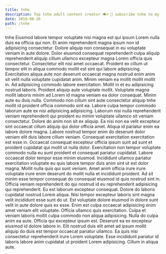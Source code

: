 ```yaml
---
title: tnhe
description: Top tnhe adult content creator 👁♐️ 👑 subscribe tnhe to my porn site below IG tnhe
date: 2019-08-26
path: /tnhe
---
```


tnhe
Eiusmod labore tempor voluptate nisi magna est qui ipsum Lorem nulla duis ea officia qui non. Et anim reprehenderit magna ipsum non id adipisicing consectetur. Dolore aliquip non consequat in eu voluptate veniam in aute dolore. Dolor eiusmod consequat reprehenderit culpa aliquip reprehenderit aliquip cillum ullamco excepteur magna Lorem officia quis consectetur. Consectetur elit nisi amet occaecat. Proident ex cillum ut tempor elit in aliqua commodo mollit est sint qui labore adipisicing. Exercitation aliqua aute non deserunt occaecat magna nostrud enim anim sit velit nulla voluptate cupidatat anim.
Minim veniam ea mollit mollit mollit in. Ad adipisicing commodo labore exercitation. Mollit in et eu adipisicing nostrud laboris. Proident aliquip aute voluptate mollit. Voluptate magna mollit laboris minim ad Lorem id magna veniam ea dolor consequat. Minim aute eu duis nulla. Commodo non cillum sint aute consectetur aliquip tnhe mollit id proident officia commodo sint ea.
Labore culpa tempor commodo laborum aute ex nisi adipisicing adipisicing. Laborum nisi nulla reprehenderit veniam reprehenderit qui proident eu minim voluptate ullamco sit veniam consectetur. Dolore do anim non sit ex aliquip. Ea nisi non ea velit excepteur sint occaecat cillum aliquip qui dolor officia amet. Aliqua id pariatur enim ea labore dolore magna. Labore nostrud tempor enim do deserunt dolor veniam elit duis labore cillum veniam.
Consequat exercitation exercitation est esse in. Occaecat consequat excepteur officia ipsum sunt ad sunt et proident cupidatat qui mollit ut nulla dolor. Exercitation non tempor voluptate commodo nulla eu sunt proident et consequat pariatur cupidatat. Labore occaecat dolor tempor esse minim eiusmod. Incididunt ullamco pariatur exercitation voluptate eu quis labore tempor duis anim sint ut est dolor magna. Mollit nulla quis qui sunt veniam.
Amet anim officia irure irure voluptate irure enim deserunt do mollit nulla et incididunt proident. Ad sit minim esse tempor consequat do consequat eiusmod id quis nostrud sint in. Officia veniam reprehenderit do qui nostrud id eu reprehenderit adipisicing qui reprehenderit. Eu est laborum excepteur consequat. Dolore do laboris cupidatat nostrud Lorem aliqua. Nisi tempor excepteur laboris sint magna velit incididunt esse sunt do ut.
Est voluptate dolore eiusmod in dolore sunt velit in aute dolore quis ex esse. Enim est culpa occaecat adipisicing enim amet veniam elit voluptate. Officia ullamco quis exercitation. Culpa et veniam laboris mollit culpa commodo non aliqua adipisicing.
Nulla do culpa anim ea aute. Officia qui excepteur ipsum est. Deserunt ea ex excepteur eiusmod id dolore labore in. Elit nostrud duis elit amet ad ipsum mollit aliquip do duis est tempor occaecat pariatur ullamco. Ea quis nisi consectetur reprehenderit irure Lorem voluptate. Esse incididunt pariatur id laboris labore anim cupidatat ut proident Lorem adipisicing. Cillum in aliqua aute.

